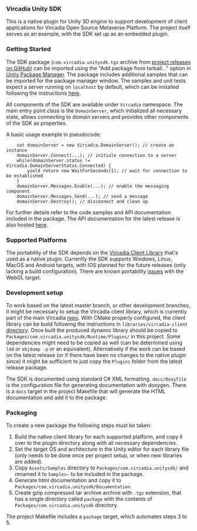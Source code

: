 ### Vircadia Unity SDK

This is a native plugin for Unity 3D engine to support development of client applications for Vircadia Open Source Metaverse Platform. The project itself serves as an example, with the SDK set up as an embedded plugin.

### Getting Started

The SDK package (`com.vircadia.unitysdk.tgz` archive from [project releases on GitHub](https://github.com/vircadia/vircadia-unity-sdk/releases)) can be imported using the "Add package from tarball..." option in [Unity Package Manager](https://docs.unity3d.com/Manual/upm-ui.html). The package includes additional samples that can be imported for the package manager window. The samples and unit tests expect a server running on `localhost` by default, which can be installed following the instructions [here](https://docs.vircadia.com/explore/get-started/install.html).


All components of the SDK are available under `Vircadia` namespace. The main entry point class is the `DomainServer`, which initialized all necessary state, allows connecting to domain servers and provides other components of the SDK as properties.

A basic usage example in pseudocode:
```
    vat domainServer = new Vircadia.DomainServer(); // create an instance
    domainServer.Connect(...); // initiale connection to a server
    while(domainServer.status != Vircadia.DomainServerStatus.Connected) {
        yield return new WaitForSeconds(1); // wait for connection to be established
    }
    domainServer.Messages.Enable(...); // enable the messaging component
    domainServer.Messages.Send(...); // send a message
    domainServer.Destroy(); // disconnect and clean up
```
For further details refer to the code samples and API documentation included in the package. The API documentation for the latest release is also hosted [here]().

### Supported Platforms

The portability of the SDK depends on the [Vircadia Client Library](https://github.com/vircadia/vircadia/tree/unity-sdk/libraries/vircadia-client) that's used as a native plugin. Currently the SDK supports Windows, Linux, MacOS and Android targets, with IOS planned for the future releases (only lacking a build configuration). There are known portability [issues](https://github.com/vircadia/vircadia-unity-sdk/issues/15) with the WebGL target.

### Development setup

To work based on the latest master branch, or other development branches, it might be necessary to setup the Vircadia client library, which is currently part of the main Vircadia [repo](https://github.com/vircadia/vircadia). With CMake properly configured, the client library can be build following the instructions in `libraries/vircadia-client` [directory](https://github.com/vircadia/vircadia/tree/unity-sdk/libraries/vircadia-client). Once built the produced dynamic library should be copied to `Packages/com.vircadia.unitysdk/Runtime/Plugins/` in this project. Some dependencies might need to be copied as well (can be determined using `ldd` or `objdump -p` or an equivalent). Alternatively if the work can be based on the latest release (or if there have been no changes to the native plugin since) it might be sufficient to just copy the `Plugins` folder from the latest release package.


The SDK is documented using standard C# XML formatting. `docs/Doxyfile` is the configuration file for generating documentation with doxygen. There is a `docs` target in the project Makefile that will generate the HTML documentation and add it to the package.

### Packaging

To create a new package the following steps must be taken:
1. Build the native client library for each supported platform, and copy it over to the plugin directory along with all necessary dependencies.
2. Set the target OS and architecture in the Unity editor for each library file (only needs to be done once per project setup, or when new libraries are added).
3. Copy `Assets/Samples` directory to `Packages/com.vircadia.unitysdk/` and renamed it to `Samples~` to be included in the package.
4. Generate html documentation and copy it to `Packages/com.vircadia.unitysdk/Documentation`.
5. Create gzip compressed tar archive archive with `.tgz` extension, that has a single directory called `package` with the contents of `Packages/com.vircadia.unitysdk` directory.

The project Makefile includes a `package` target, which automates steps 3 to 5.
